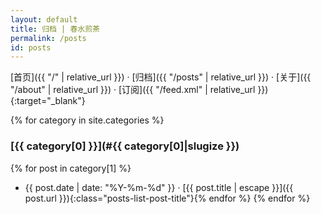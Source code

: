 ```yaml
---
layout: default
title: 归档 | 春水煎茶
permalink: /posts
id: posts
---
```


<span class="nav" markdown="1">[首页]({{ "/" | relative_url }})</span>
<span class="nav-divider">·</span>
<span class="nav" markdown="1">[归档]({{ "/posts" | relative_url }})</span>
<span class="nav-divider">·</span>
<span class="nav" markdown="1">[关于]({{ "/about" | relative_url }})</span>
<span class="nav-divider">·</span>
<span class="nav" markdown="1">[订阅]({{ "/feed.xml" | relative_url }}){:target="_blank"}</span>

{% for category in site.categories %}
### [{{ category[0] }}](#{{ category[0]|slugize }})
  {% for post in category[1] %}
- <span class="posts-list-post-date">{{ post.date | date: "%Y-%m-%d" }}</span> ·
  [{{ post.title | escape }}]({{ post.url }}){:class="posts-list-post-title"}{% endfor %}
{% endfor %}
